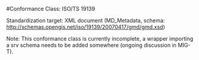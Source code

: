 #Conformance Class: ISO/TS 19139

Standardization target: XML document (MD_Metadata, schema: http://schemas.opengis.net/iso/19139/20070417/gmd/gmd.xsd)

Note: This conformance class is currently incomplete, a wrapper importing a srv schema needs to be added somewhere (ongoing discussion in MIG-T).
